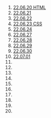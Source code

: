 01. [22.06.20 HTML](https://github.com/HiKim95/Gukbi/blob/main/220620.md)  
02. [22.06.21](https://github.com/HiKim95/Gukbi/blob/main/220621.md)  
03. [22.06.22](https://github.com/HiKim95/Gukbi/blob/main/220622.md)  
04. [22.06.23 CSS](https://github.com/HiKim95/Gukbi/blob/main/220623.md)  
05. [22.06.24](https://github.com/HiKim95/Gukbi/blob/main/220624.md)  
06. [22.06.27](https://github.com/HiKim95/Gukbi/blob/main/220627.md)  
07. [22.06.28](https://github.com/HiKim95/Gukbi/blob/main/220628.md)  
08. [22.06.29](https://github.com/HiKim95/Gukbi/blob/main/220629.md)  
09. [22.06.30](https://github.com/HiKim95/Gukbi/blob/main/220630.md)  
10. [22.07.01](https://github.com/HiKim95/Gukbi/blob/main/220701.md)
11. []()  
12. []()  
13. []()  
14. []()  
15. []()  
16. []()  
17. []()  
18. []()  
19. []()  
20. []()  
 

